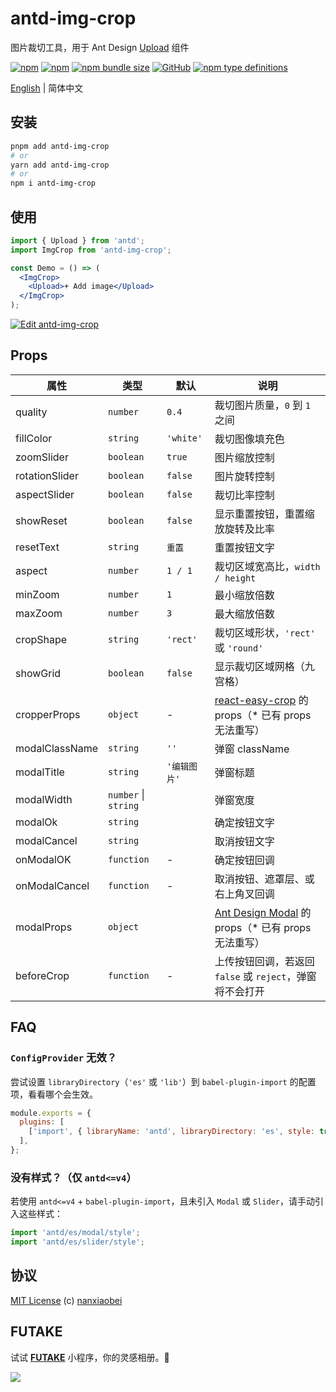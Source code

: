 # antd-img-crop

图片裁切工具，用于 Ant Design [Upload](https://ant.design/components/upload-cn/) 组件

[![npm](https://img.shields.io/npm/v/antd-img-crop.svg?style=flat-square)](https://www.npmjs.com/package/antd-img-crop)
[![npm](https://img.shields.io/npm/dt/antd-img-crop?style=flat-square)](https://www.npmtrends.com/antd-img-crop)
[![npm bundle size](https://img.shields.io/bundlephobia/minzip/antd-img-crop?style=flat-square)](https://bundlephobia.com/result?p=antd-img-crop)
[![GitHub](https://img.shields.io/github/license/nanxiaobei/antd-img-crop?style=flat-square)](https://github.com/nanxiaobei/antd-img-crop/blob/main/LICENSE)
[![npm type definitions](https://img.shields.io/npm/types/typescript?style=flat-square)](https://github.com/nanxiaobei/antd-img-crop/blob/main/src/types.ts)

[English](./README.md) | 简体中文

## 安装

```sh
pnpm add antd-img-crop
# or
yarn add antd-img-crop
# or
npm i antd-img-crop
```

## 使用

```jsx harmony
import { Upload } from 'antd';
import ImgCrop from 'antd-img-crop';

const Demo = () => (
  <ImgCrop>
    <Upload>+ Add image</Upload>
  </ImgCrop>
);
```

[![Edit antd-img-crop](https://codesandbox.io/static/img/play-codesandbox.svg)](https://codesandbox.io/s/antd-img-crop-4qoom5p9x4?fontsize=14&hidenavigation=1&theme=dark)

## Props

| 属性           | 类型                 | 默认         | 说明                                                     |
| -------------- | -------------------- | ------------ | -------------------------------------------------------- |
| quality        | `number`             | `0.4`        | 裁切图片质量，`0` 到 `1` 之间                            |
| fillColor      | `string`             | `'white'`    | 裁切图像填充色                                           |
| zoomSlider     | `boolean`            | `true`       | 图片缩放控制                                             |
| rotationSlider | `boolean`            | `false`      | 图片旋转控制                                             |
| aspectSlider   | `boolean`            | `false`      | 裁切比率控制                                             |
| showReset      | `boolean`            | `false`      | 显示重置按钮，重置缩放旋转及比率                         |
| resetText      | `string`             | `重置`       | 重置按钮文字                                             |
| aspect         | `number`             | `1 / 1`      | 裁切区域宽高比，`width / height`                         |
| minZoom        | `number`             | `1`          | 最小缩放倍数                                             |
| maxZoom        | `number`             | `3`          | 最大缩放倍数                                             |
| cropShape      | `string`             | `'rect'`     | 裁切区域形状，`'rect'` 或 `'round'`                      |
| showGrid       | `boolean`            | `false`      | 显示裁切区域网格（九宫格）                               |
| cropperProps   | `object`             | -            | [react-easy-crop] 的 props（\* 已有 props 无法重写）     |
| modalClassName | `string`             | `''`         | 弹窗 className                                           |
| modalTitle     | `string`             | `'编辑图片'` | 弹窗标题                                                 |
| modalWidth     | `number` \| `string` |              | 弹窗宽度                                                 |
| modalOk        | `string`             |              | 确定按钮文字                                             |
| modalCancel    | `string`             |              | 取消按钮文字                                             |
| onModalOK      | `function`           | -            | 确定按钮回调                                             |
| onModalCancel  | `function`           | -            | 取消按钮、遮罩层、或右上角叉回调                         |
| modalProps     | `object`             |              | [Ant Design Modal] 的 props（\* 已有 props 无法重写）    |
| beforeCrop     | `function`           | -            | 上传按钮回调，若返回 `false` 或 `reject`，弹窗将不会打开 |

## FAQ

### `ConfigProvider` 无效？

尝试设置 `libraryDirectory`（`'es'` 或 `'lib'`）到 `babel-plugin-import` 的配置项，看看哪个会生效。

```js
module.exports = {
  plugins: [
    ['import', { libraryName: 'antd', libraryDirectory: 'es', style: true }],
  ],
};
```

### 没有样式？（仅 `antd<=v4`）

若使用 `antd<=v4` + `babel-plugin-import`，且未引入 `Modal` 或 `Slider`，请手动引入这些样式：

```js
import 'antd/es/modal/style';
import 'antd/es/slider/style';
```

## 协议

[MIT License](https://github.com/nanxiaobei/antd-img-crop/blob/main/LICENSE) (c) [nanxiaobei](https://lee.so/)

[react-easy-crop]: https://github.com/ricardo-ch/react-easy-crop#props
[Ant Design Modal]: https://ant.design/components/modal-cn#api

## FUTAKE

试试 [**FUTAKE**](https://sotake.com/futake) 小程序，你的灵感相册。🌈

![](https://s3.bmp.ovh/imgs/2022/07/21/452dd47aeb790abd.png)
